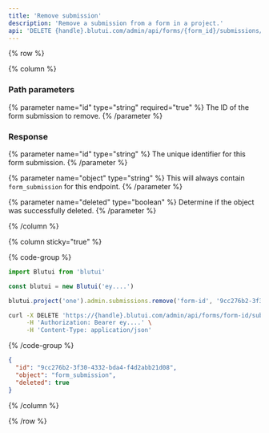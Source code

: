```yaml
---
title: 'Remove submission'
description: 'Remove a submission from a form in a project.'
api: 'DELETE {handle}.blutui.com/admin/api/forms/{form_id}/submissions/{id}'
---
```


{% row %}

{% column %}
### Path parameters

{% parameter name="id" type="string" required="true" %}
The ID of the form submission to remove.
{% /parameter %}

### Response

{% parameter name="id" type="string" %}
The unique identifier for this form submission.
{% /parameter %}

{% parameter name="object" type="string" %}
This will always contain `form_submission` for this endpoint.
{% /parameter %}

{% parameter name="deleted" type="boolean" %}
Determine if the object was successfully deleted.
{% /parameter %}

{% /column %}

{% column sticky="true" %}

{% code-group %}

```ts {% process=false filename="Node.js" %}
import Blutui from 'blutui'

const blutui = new Blutui('ey....')

blutui.project('one').admin.submissions.remove('form-id', '9cc276b2-3f30-4332-bda4-f4d2abb21d08')
```

```bash {% process=false filename="cURL" %}
curl -X DELETE 'https://{handle}.blutui.com/admin/api/forms/form-id/submissions/9cc276b2-3f30-4332-bda4-f4d2abb21d08' \
     -H 'Authorization: Bearer ey....' \
     -H 'Content-Type: application/json'
```

{% /code-group %}

```json {% process=false filename="Response" %}
{
  "id": "9cc276b2-3f30-4332-bda4-f4d2abb21d08",
  "object": "form_submission",
  "deleted": true
}
```

{% /column %}

{% /row %}
